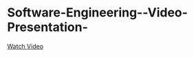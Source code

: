 # Software-Engineering--Video-Presentation-
‎‎[Watch Video](https://raw.githubusercontent.com/chndjqlm/Software-Engineering-Video-Presentation/main/CiviQR_VIDEO%20PRESENTATION_MURING%2CJAQUILMO%2CFULGAR_BSCS%204-2.mp4)

